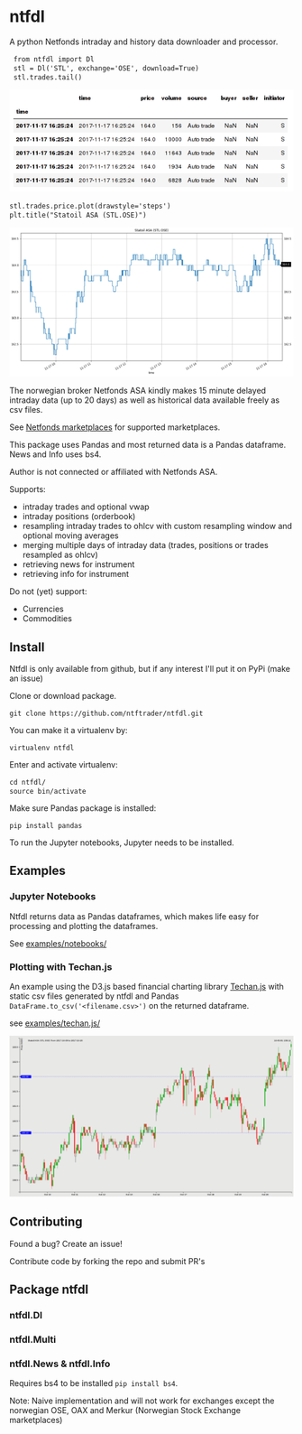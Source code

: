 # ntfdl
A python Netfonds intraday and history data downloader and processor.

```
 from ntfdl import Dl
 stl = Dl('STL', exchange='OSE', download=True)
 stl.trades.tail()
 ```
 ![Pandas dataframe](examples/img/trades_dataframe.png)
```
stl.trades.price.plot(drawstyle='steps')
plt.title("Statoil ASA (STL.OSE)")
```
![Notebook example](examples/img/nb_stl.png)

The norwegian broker Netfonds ASA kindly makes 15 minute delayed intraday data (up to 20 days) as well as historical data available freely as csv files.

See [Netfonds marketplaces](http://www.netfonds.no/quotes/market.php) for supported marketplaces.

 This package uses Pandas and most returned data is a Pandas dataframe. News and Info uses bs4.

 Author is not connected or affiliated with Netfonds ASA.

 Supports:
 - intraday trades and optional vwap
 - intraday positions (orderbook)
 - resampling intraday trades to ohlcv with custom resampling window and optional moving averages
 - merging multiple days of intraday data (trades, positions or trades resampled as ohlcv)
 - retrieving news for instrument
 - retrieving info for instrument

 Do not (yet) support:
 - Currencies
 - Commodities


## Install
Ntfdl is only available from github, but if any interest I'll put it on PyPi (make an issue)

Clone or download package.

```
git clone https://github.com/ntftrader/ntfdl.git
```

You can make it a virtualenv by:
```
virtualenv ntfdl
```

Enter and activate virtualenv:
```
cd ntfdl/
source bin/activate
```

Make sure Pandas package is installed:
```
pip install pandas
```

To run the Jupyter notebooks, Jupyter needs to be installed.

## Examples

### Jupyter Notebooks

Ntfdl returns data as Pandas dataframes, which makes life easy for processing and plotting the dataframes.

See [examples/notebooks/](examples/notebooks/)

### Plotting with Techan.js
An example using the D3.js based financial charting library [Techan.js](http://techanjs.org/) with static csv files generated by ntfdl and Pandas `DataFrame.to_csv('<filename.csv>')` on the returned dataframe.

see [examples/techan.js/](examples/techan.js/)

![Techan.js example](examples/img/techan_js.png)

## Contributing
Found a bug? Create an issue!

Contribute code by forking the repo and submit PR's


## Package ntfdl

### ntfdl.Dl

### ntfdl.Multi

### ntfdl.News & ntfdl.Info
Requires bs4 to be installed ```pip install bs4```.

Note: Naive implementation and will not work for exchanges except the norwegian OSE, OAX and Merkur (Norwegian Stock Exchange marketplaces)

